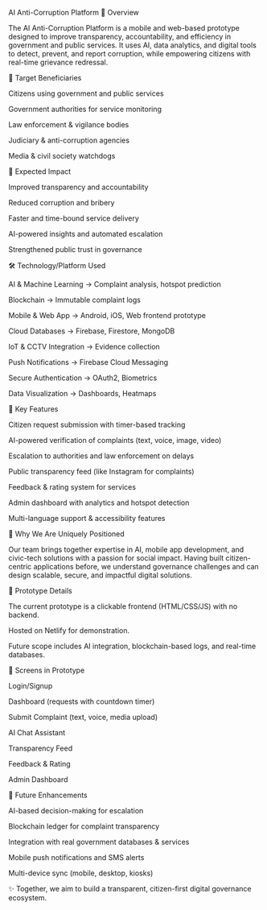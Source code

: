 AI Anti-Corruption Platform
📌 Overview

The AI Anti-Corruption Platform is a mobile and web-based prototype designed to improve transparency, accountability, and efficiency in government and public services. It uses AI, data analytics, and digital tools to detect, prevent, and report corruption, while empowering citizens with real-time grievance redressal.

🎯 Target Beneficiaries

Citizens using government and public services

Government authorities for service monitoring

Law enforcement & vigilance bodies

Judiciary & anti-corruption agencies

Media & civil society watchdogs

🚀 Expected Impact

Improved transparency and accountability

Reduced corruption and bribery

Faster and time-bound service delivery

AI-powered insights and automated escalation

Strengthened public trust in governance

🛠️ Technology/Platform Used

AI & Machine Learning → Complaint analysis, hotspot prediction

Blockchain → Immutable complaint logs

Mobile & Web App → Android, iOS, Web frontend prototype

Cloud Databases → Firebase, Firestore, MongoDB

IoT & CCTV Integration → Evidence collection

Push Notifications → Firebase Cloud Messaging

Secure Authentication → OAuth2, Biometrics

Data Visualization → Dashboards, Heatmaps

📱 Key Features

Citizen request submission with timer-based tracking

AI-powered verification of complaints (text, voice, image, video)

Escalation to authorities and law enforcement on delays

Public transparency feed (like Instagram for complaints)

Feedback & rating system for services

Admin dashboard with analytics and hotspot detection

Multi-language support & accessibility features

👥 Why We Are Uniquely Positioned

Our team brings together expertise in AI, mobile app development, and civic-tech solutions with a passion for social impact. Having built citizen-centric applications before, we understand governance challenges and can design scalable, secure, and impactful digital solutions.

📂 Prototype Details

The current prototype is a clickable frontend (HTML/CSS/JS) with no backend.

Hosted on Netlify for demonstration.

Future scope includes AI integration, blockchain-based logs, and real-time databases.

📸 Screens in Prototype

Login/Signup

Dashboard (requests with countdown timer)

Submit Complaint (text, voice, media upload)

AI Chat Assistant

Transparency Feed

Feedback & Rating

Admin Dashboard

🚧 Future Enhancements

AI-based decision-making for escalation

Blockchain ledger for complaint transparency

Integration with real government databases & services

Mobile push notifications and SMS alerts

Multi-device sync (mobile, desktop, kiosks)

✨ Together, we aim to build a transparent, citizen-first digital governance ecosystem.
